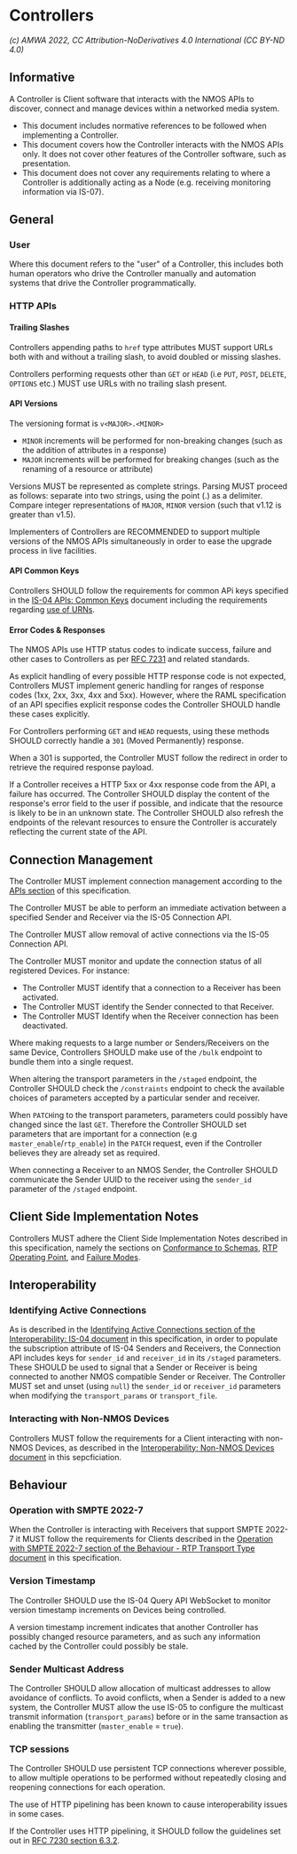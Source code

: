 # Controllers

_(c) AMWA 2022, CC Attribution-NoDerivatives 4.0 International (CC BY-ND 4.0)_

## Informative

A Controller is Client software that interacts with the NMOS APIs to discover, connect and manage devices within a networked media system.

* This document includes normative references to be followed when implementing a Controller.
* This document covers how the Controller interacts with the NMOS APIs only.
  It does not cover other features of the Controller software, such as presentation.
* This document does not cover any requirements relating to where a Controller is additionally acting as a Node (e.g. receiving monitoring information via IS-07).

## General

### User
Where this document refers to the "user" of a Controller, this includes both human operators who drive the Controller manually and automation systems that drive the Controller programmatically.

### HTTP APIs

#### Trailing Slashes

Controllers appending paths to `href` type attributes MUST support URLs both with and without a trailing slash, to avoid doubled or missing slashes.

Controllers performing requests other than `GET` or `HEAD` (i.e `PUT`, `POST`, `DELETE`, `OPTIONS` etc.) MUST use URLs with no trailing slash present.

#### API Versions

The versioning format is `v<MAJOR>.<MINOR>`
* `MINOR` increments will be performed for non-breaking changes (such as the addition of attributes in a response)
* `MAJOR` increments will be performed for breaking changes (such as the renaming of a resource or attribute)

Versions MUST be represented as complete strings. Parsing MUST proceed as follows: separate into two strings, using the point (.) as a delimiter. Compare integer representations of `MAJOR`, `MINOR` version (such that v1.12 is greater than v1.5).

Implementers of Controllers are RECOMMENDED to support multiple versions of the NMOS APIs simultaneously in order to ease the upgrade process in live facilities.

#### API Common Keys

Controllers SHOULD follow the requirements for common APi keys specified in the [IS-04 APIs: Common Keys](APIs%20-%20Common%20Keys.md) document including the requirements regarding [use of URNs](APIs%20-%20Common%20Keys.md#use-of-urns).

#### Error Codes & Responses

The NMOS APIs use HTTP status codes to indicate success, failure and other cases to Controllers as per [RFC 7231](https://tools.ietf.org/html/rfc7231) and related standards.

As explicit handling of every possible HTTP response code is not expected, Controllers MUST implement generic handling for ranges of response codes (1xx, 2xx, 3xx, 4xx and 5xx).
However, where the RAML specification of an API specifies explicit response codes the Controller SHOULD handle these cases explicitly.

For Controllers performing `GET` and `HEAD` requests, using these methods SHOULD correctly handle a `301` (Moved Permanently) response.

When a 301 is supported, the Controller MUST follow the redirect in order to retrieve the required response payload.

If a Controller receives a HTTP 5xx or 4xx response code from the API, a failure has occurred.
The Controller SHOULD display the content of the response's error field to the user if possible, and indicate that the resource is likely to be in an unknown state.
The Controller SHOULD also refresh the endpoints of the relevant resources to ensure the Controller is accurately reflecting the current state of the API.

## Connection Management

The Controller MUST implement connection management according to the [APIs section](APIs.md) of this specification.

The Controller MUST be able to perform an immediate activation between a specified Sender and Receiver	via the IS-05 Connection API.

The Controller MUST allow removal of active connections via the IS-05 Connection API.	

The Controller MUST monitor and update the connection status of all registered Devices. For instance:
* The Controller MUST identify that a connection to a Receiver has been activated. 
* The Controller MUST identify the Sender connected to that Receiver. 
* The Controller MUST Identify when the Receiver connection has been deactivated. 

Where making requests to a large number or Senders/Receivers on the same Device, Controllers SHOULD make use of the `/bulk` endpoint to bundle them into a single request.

When altering the transport parameters in the `/staged` endpoint, the Controller SHOULD check the `/constraints` endpoint to check the available choices of parameters accepted by a particular sender and receiver.

When `PATCH`ing to the transport parameters, parameters could possibly have changed since the last `GET`.
Therefore the Controller SHOULD set parameters that are important for a connection (e.g `master_enable`/`rtp_enable`) in the `PATCH` request, even if the Controller believes they are already set as required.

When connecting a Receiver to an NMOS Sender, the Controller SHOULD communicate the Sender UUID to the receiver using the `sender_id` parameter of the `/staged` endpoint.

## Client Side Implementation Notes

Controllers MUST adhere the Client Side Implementation Notes described in this specification, namely the sections on [Conformance to Schemas](APIs%20-%20Client%20Side%20Implementation.md#conforming-to-schemas), [RTP Operating Point](APIs%20-%20Client%20Side%20Implementation.md#rtp-operating-point), and [Failure Modes](APIs%20-%20Client%20Side%20Implementation.md#failure-modes).

## Interoperability

### Identifying Active Connections

As is described in the [Identifying Active Connections section of the Interoperability: IS-04 document](Interoperability%20-%20IS-04.md#identifying-active-connections) in this specification,
in order to populate the subscription attribute of IS-04 Senders and Receivers, the Connection API includes keys for `sender_id` and `receiver_id` in its `/staged` parameters.
These SHOULD be used to signal that a Sender or Receiver is being connected to another NMOS compatible Sender or Receiver. 
The Controller MUST set and unset (using `null`) the `sender_id` or `receiver_id` parameters when modifying the `transport_params` or `transport_file`.

### Interacting with Non-NMOS Devices

Controllers MUST follow the requirements for a Client interacting with non-NMOS Devices, as described in the [Interoperability: Non-NMOS Devices document](Interoperability%20-%20Non-NMOS%20Devices.md) in this sepcficiation.

## Behaviour

### Operation with SMPTE 2022-7

When the Controller is interacting with Receivers that support SMPTE 2022-7 it MUST follow the requirements for Clients described in the [Operation with SMPTE 2022-7 section of the Behaviour - RTP Transport Type document](Behaviour%20-%20RTP%20Transport%20Type.md#operation-with-smpte-2022-7) in this specification.

### Version Timestamp

The Controller SHOULD use the IS-04 Query API WebSocket to monitor version timestamp increments on Devices being controlled.

A version timestamp increment indicates that another Controller has possibly changed resource parameters, and as such any information cached by the Controller could possibly be stale.

### Sender Multicast Address

The Controller SHOULD allow allocation of multicast addresses to allow avoidance of conflicts.
To avoid conflicts, when a Sender is added to a new system, the Controller MUST allow the use IS-05 to configure the multicast transmit information (`transport_params`) before or in the same transaction as enabling the transmitter (`master_enable` = `true`).

### TCP sessions

The Controller SHOULD use persistent TCP connections wherever possible,
to allow multiple operations to be performed without repeatedly closing and reopening connections for each operation.

The use of HTTP pipelining has been known to cause interoperability issues in some cases.

If the Controller uses HTTP pipelining, it SHOULD follow the guidelines set out in [RFC 7230 section 6.3.2](https://datatracker.ietf.org/doc/html/rfc7230#section-6.3.2).
